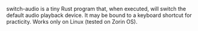 switch-audio is a tiny Rust program that, when executed, will switch the default audio playback device.
It may be bound to a keyboard shortcut for practicity. Works only on Linux (tested on Zorin OS).

